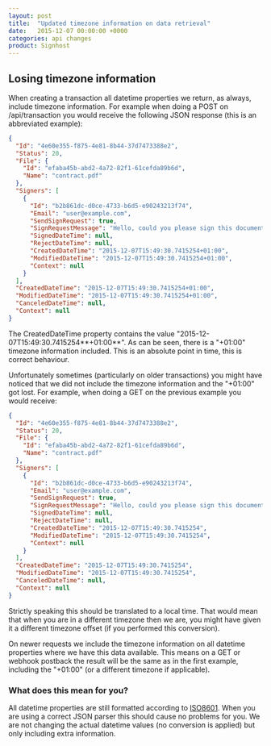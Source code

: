 ```yaml
---
layout: post
title:  "Updated timezone information on data retrieval"
date:   2015-12-07 00:00:00 +0000
categories: api changes
product: Signhost
---
```


## Losing timezone information

When creating a transaction all datetime properties we return, as always, include timezone information. 
For example when doing a POST on /api/transaction you would receive the following JSON response (this is an abbreviated example):

``` json
{
  "Id": "4e60e355-f875-4e81-8b44-37d7473388e2",
  "Status": 20,
  "File": {
    "Id": "efaba45b-abd2-4a72-82f1-61cefda89b6d",
    "Name": "contract.pdf"
  },
  "Signers": [
    {
      "Id": "b2b861dc-d0ce-4733-b6d5-e90243213f74",
      "Email": "user@example.com",
      "SendSignRequest": true,
      "SignRequestMessage": "Hello, could you please sign this document? Best regards, John Doe",
      "SignedDateTime": null,
      "RejectDateTime": null,
      "CreatedDateTime": "2015-12-07T15:49:30.7415254+01:00",
      "ModifiedDateTime": "2015-12-07T15:49:30.7415254+01:00",
      "Context": null
    }
  ],
  "CreatedDateTime": "2015-12-07T15:49:30.7415254+01:00",
  "ModifiedDateTime": "2015-12-07T15:49:30.7415254+01:00",
  "CanceledDateTime": null,
  "Context": null
}
```

The CreatedDateTime property contains the value "2015-12-07T15:49:30.7415254**+01:00**".
As can be seen, there is a "+01:00" timezone information included.
This is an absolute point in time, this is correct behaviour.

Unfortunately sometimes (particularly on older transactions) you might have noticed that we did not include the timezone information and the "+01:00" got lost.
For example, when doing a GET on the previous example you would receive:

``` json
{
  "Id": "4e60e355-f875-4e81-8b44-37d7473388e2",
  "Status": 20,
  "File": {
    "Id": "efaba45b-abd2-4a72-82f1-61cefda89b6d",
    "Name": "contract.pdf"
  },
  "Signers": [
    {
      "Id": "b2b861dc-d0ce-4733-b6d5-e90243213f74",
      "Email": "user@example.com",
      "SendSignRequest": true,
      "SignRequestMessage": "Hello, could you please sign this document? Best regards, John Doe",
      "SignedDateTime": null,
      "RejectDateTime": null,
      "CreatedDateTime": "2015-12-07T15:49:30.7415254",
      "ModifiedDateTime": "2015-12-07T15:49:30.7415254",
      "Context": null
    }
  ],
  "CreatedDateTime": "2015-12-07T15:49:30.7415254",
  "ModifiedDateTime": "2015-12-07T15:49:30.7415254",
  "CanceledDateTime": null,
  "Context": null
}
```

Strictly speaking this should be translated to a local time. That would mean that when you are in a different timezone then we are, you might have given it a different timezone offset (if you performed this conversion).

On newer requests we include the timezone information on all datetime properties where we have this data available.
This means on a GET or webhook postback the result will be the same as in the first example, including the "+01:00" (or a different timezone if applicable).

### What does this mean for you?

All datetime properties are still formatted according to [ISO8601](https://www.iso.org/iso/iso8601).
When you are using a correct JSON parser this should cause no problems for you.
We are not changing the actual datetime values (no conversion is applied) but only including extra information.